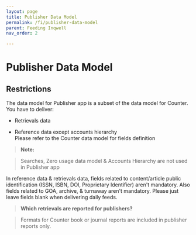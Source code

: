 ```yaml
---
layout: page
title: Publisher Data Model
permalink: /fi/publisher-data-model
parent: Feeding Inqwell
nav_order: 2

--- 
```

# Publisher Data Model

<h2 id="PublisherDataModel-Restrictions">Restrictions</h2>
<p>The data model for Publisher app is a subset of the data model for Counter.<br/>You have to deliver:</p><ul><li><p>Retrievals data</p></li><li><p>Reference data except accounts hierarchy<br/>Please refer to the Counter data model for fields definition</p></li></ul>

> **Note:**

> Searches, Zero usage data model &amp; Accounts Hierarchy are not used in Publisher app

<p>In reference data &amp; retrievals data, fields related to content/article public identification (ISSN, ISBN, DOI, Proprietary Identifier) aren't mandatory. Also fields related to GOA, archive, &amp; turnaway aren't mandatory. Please just leave fields blank when delivering daily feeds.</p>

> **Which retrievals are reported for publishers?**

> Formats for Counter book or journal reports are included in publisher reports only.

